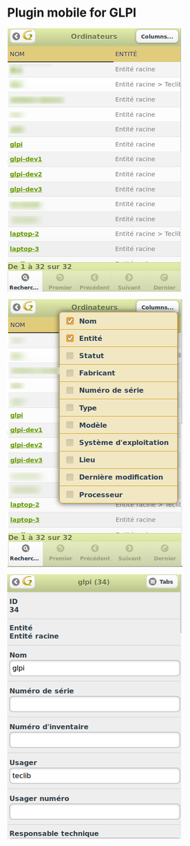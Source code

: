 Plugin mobile for GLPI
======

![List of computer](/screenshots/0.84/computer_list.png "List of computer")

![Computer Columns](/screenshots/0.84/computer_list_2.png "Computer Columns")

![Detailed view of a computer](/screenshots/0.84/computer_view.png "Detailed view of a computer")
